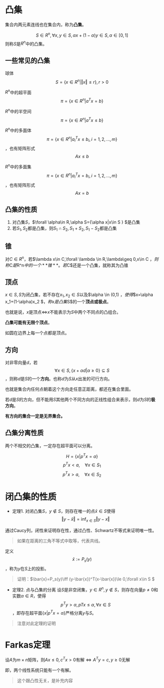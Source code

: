 # 凸集

集合内两元素连线也在集合内，称为**凸集**。

$$S\in R^n,\forall x, y \in S,\alpha x+(1-\alpha)y\in S,\alpha\in [0,1] $$
则称$S$是$R^n$中的凸集。

## 一些常见的凸集

球体$$S=\{x\in R^n|\Vert x\Vert\leq r \},r>0 $$

$R^n$中的超平面$$\pi=\{ x\in R^n|a^Tx=b \} $$

$R^n$中的半空间$$\pi=\{ x\in R^n|a^Tx\leq b \} $$

$R^n$中的多面体$$\pi=\{ x\in R^n|a_i^Tx\leq b_i,i=1,2,...,m \} $$，也有矩阵形式$$Ax\leq b $$

$R^n$中的多面集$$\pi=\{ x\in R^n|a_i^Tx= b_i,i=1,2,...,m \} $$，也有矩阵形式$$Ax= b $$

## 凸集的性质

1. 对凸集$S$，$\forall \alpha\in R,\alpha S=\{\alpha x|x\in S \} $是凸集
2. 若$S_1,S_2$都是凸集，则$S_1\cap S_2 ,S_1+S_2,S_1-S_2$都是凸集

## 锥

对$C\in R^n$，若$\lambda x\in C,\forall \lambda \in R,\lambda\geq 0,x\in C $，则称$C$是$R^n$中的一个**锥**。若$C$还是一个凸集，就称其为凸锥

## 顶点

$x\in S,S$为闭凸集，若不存在$x_1,x_2\in S$以及$\alpha \in (0,1) $，使得$$x=\alpha x_1+(1-\alpha)x_2 $$，称$x$是凸集$S$的一个**顶点或极点**。

也就是说，$x$是顶点$\iff$$x$不能表示为$S$中两个不同点的凸组合。

**凸集可能有无限个顶点**。

如圆在边界上每一个点都是顶点。

## 方向

对非零向量$d$，若$$\forall x\in S,\{x+\alpha d|\alpha\geq 0 \}\subseteq S $$，则称$d$是$S$的一个**方向**。也称$d$为$S$从$x$出发的可行方向。

也就是集合内任何点朝着这个方向走任意正距离，都还在集合里面。

若$d$是$S$的方向，但不能用$S$其他两个不同方向的正线性组合来表示，则$d$为$S$的**极方向**。

**有方向的集合一定是无界集合。**


## 凸集分离性质

两个不相交的凸集，一定存在超平面可以分离。

$$ H= \{x|p^Tx=a\} $$
$$ p^Tx<a,\quad \forall x\in S_1 $$
$$ p^Tx>a,\quad \forall x\in S_2 $$

# 闭凸集的性质

- 定理1.
对闭凸集$S$，$y\notin S$，则存在唯一的点$\bar{x}\in S$使得$$\Vert y-\bar{x}\Vert=\inf_{x\in S}{\Vert y-x\Vert} $$

通过Caucy列，闭性来证明存在性，通过凸性、Schwartz不等式来证明唯一性。

> 如果在距离的三角不等式中取等，代表共线。

定义$$\bar{x}:=P_s(y) $$，称为$y$在$S$上的投影。

> 证明：$\bar{x}=P_s(y)\iff (y-\bar{x})^T(x-\bar{x})\le 0,\forall x\in S $

- 定理2. 点与凸集的分离
设$S$是非空闭集，$y\in R^n,y\notin S$，则存在向量$p\neq 0$和实数$\alpha \in R$，使得$$p^Ty>\alpha,pTx\leq \alpha, \forall x\in S$$，即存在超平面$\{x|p^Tx=\alpha \}$严格分离$y$与$S$。

> 注意对此定理的证明

# Farkas定理

设$A$为$m\times n$矩阵，则$Ax\leq 0,c^Tx> 0$有解$\iff A^Ty=c,y\geq 0$无解

即，两个线性系统只能有一个有解。

> 这个跟凸性无关，是补充内容
